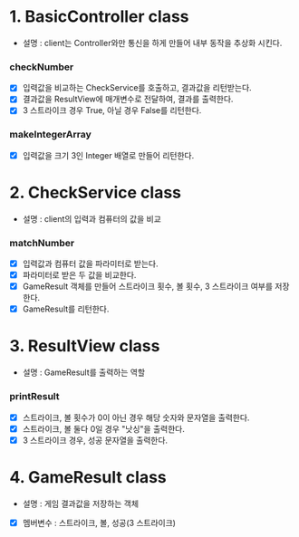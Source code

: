 # 1. BasicController class

- 설명 : client는 Controller와만 통신을 하게 만들어 내부 동작을 추상화 시킨다. 
### checkNumber
- [x] 입력값을 비교하는 CheckService를 호출하고, 결과값을 리턴받는다.
- [x] 결과값을 ResultView에 매개변수로 전달하여, 결과를 출력한다.
- [x] 3 스트라이크 경우 True, 아닐 경우 False를 리턴한다. 
### makeIntegerArray
- [x] 입력값을 크기 3인 Integer 배열로 만들어 리턴한다.

# 2. CheckService class
- 설명 : client의 입력과 컴퓨터의 값을 비교
### matchNumber
- [x] 입력값과 컴퓨터 값을 파라미터로 받는다.
- [x] 파라미터로 받은 두 값을 비교한다.
- [x] GameResult 객체를 만들어 스트라이크 횟수, 볼 횟수, 3 스트라이크 여부를 저장한다.
- [x] GameResult를 리턴한다.

# 3. ResultView class
- 설명 : GameResult를 출력하는 역할
### printResult
- [x] 스트라이크, 볼 횟수가 0이 아닌 경우 해당 숫자와 문자열을 출력한다.
- [x] 스트라이크, 볼 둘다 0일 경우 "낫싱"을 출력한다.
- [x] 3 스트라이크 경우, 성공 문자열을 출력한다.

# 4. GameResult class
- 설명 : 게임 결과값을 저장하는 객체
- [x] 멤버변수 : 스트라이크, 볼, 성공(3 스트라이크) 